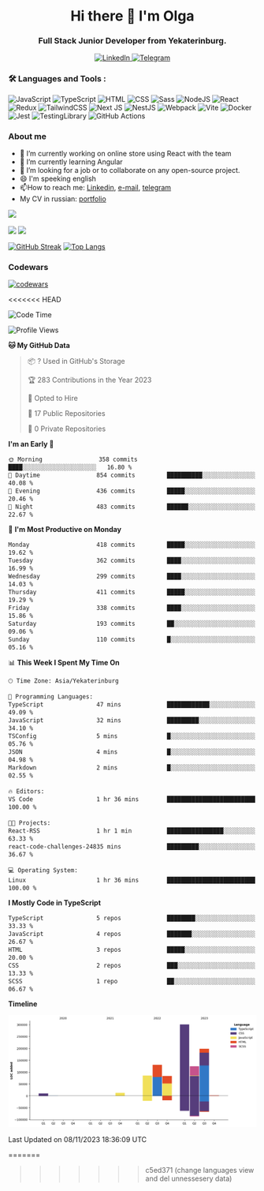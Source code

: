 <div id="header" align="center">
  <h1>Hi there 👋 I'm Olga</h1>
  <h3>Full Stack Junior Developer from Yekaterinburg.</h3>
</div>

<div id="socials" align="center">
  <a class="socials__link socials__link--gh" href="https://github.com/terra456">
  </a>
  <a href="https://www.linkedin.com/in/olga-bainova-99a407293/">
    <img src="https://img.shields.io/badge/LinkedIn-blue?style=for-the-badge&logo=linkedin&logoColor=white" alt="LinkedIn">
  </a>
  <a href="https://t.me/terra456">
    <img src="https://img.shields.io/badge/Telegram-blue?style=for-the-badge&logo=telegram&logoColor=white" alt="Telegram">
  </a>
</div>

### :hammer_and_wrench: Languages and Tools :
![JavaScript](https://img.shields.io/badge/JavaScript-F7DF1E?style=for-the-badge&logo=javascript&logoColor=black)
![TypeScript](https://img.shields.io/badge/TypeSctipt-316192?style=for-the-badge&logo=typescript&logoColor=white)
![HTML](https://img.shields.io/badge/html5-E34F26?style=for-the-badge&logo=html5&logoColor=white)
![CSS](https://img.shields.io/badge/css3-1572B6?style=for-the-badge&logo=css3&logoColor=white)
![Sass](https://img.shields.io/badge/sass-%23CC6699.svg?style=for-the-badge&logo=SASS&logoColor=white)
![NodeJS](https://img.shields.io/badge/node.js-6DA55F?style=for-the-badge&logo=node.js&logoColor=white)
![React](https://img.shields.io/badge/react-%2320232a.svg?style=for-the-badge&logo=react&logoColor=%2361DAFB)
![Redux](https://img.shields.io/badge/redux-%23593d88.svg?style=for-the-badge&logo=redux&logoColor=white)
![TailwindCSS](https://img.shields.io/badge/tailwindcss-%2338B2AC.svg?style=for-the-badge&logo=tailwind-css&logoColor=white)
![Next JS](https://img.shields.io/badge/Next-black?style=for-the-badge&logo=next.js&logoColor=white)
![NestJS](https://img.shields.io/badge/nestjs-%23E0234E.svg?style=for-the-badge&logo=nestjs&logoColor=white)
![Webpack](https://img.shields.io/badge/webpack-%238DD6F9.svg?style=for-the-badge&logo=webpack&logoColor=black)
![Vite](https://img.shields.io/badge/vite-%23646CFF.svg?style=for-the-badge&logo=vite&logoColor=white)
![Docker](https://img.shields.io/badge/Docker-316192?style=for-the-badge&logo=docker&logoColor=white)
![Jest](https://img.shields.io/badge/jest-%23C21325.svg?style=for-the-badge&logo=jest&logoColor=white)
![TestingLibrary](https://img.shields.io/badge/testing%20library-%23E33332.svg?style=for-the-badge&logo=testinglibrary&logoColor=white)
![GitHub Actions](https://img.shields.io/badge/github%20actions-%232671E5.svg?style=for-the-badge&logo=githubactions&logoColor=white)


### About me
- 🔭 I’m currently working on online store using React with the team
- 🌱 I’m currently learning Angular
- 👯 I’m looking for a job or to collaborate on any open-source project. 
- 😄 I'm speeking english
- :mailbox:How to reach me: [Linkedin](https://www.linkedin.com/in/olga-bainova-99a407293/), [e-mail](mailto:terra.456@yandex.ru), [telegram](https://t.me/terra456)
- My CV in russian: [portfolio](https://terra456.github.io/portfolio/)


![](https://github-profile-summary-cards.vercel.app/api/cards/profile-details?username=terra456&theme=default)
<!-- ![](https://github-profile-summary-cards.vercel.app/api/cards/most-commit-language?username=terra456&theme=default)  -->
![](https://github-profile-summary-cards.vercel.app/api/cards/repos-per-language?username=terra456&theme=default)
![](https://github-profile-summary-cards.vercel.app/api/cards/stats?username=terra456&theme=default)

[![GitHub Streak](https://streak-stats.demolab.com/?user=terra456)](https://git.io/streak-stats)
[![Top Langs](https://github-readme-stats.vercel.app/api/top-langs/?username=terra456&layout=compact)](https://github.com/anuraghazra/github-readme-stats)

### Codewars
[![codewars](https://www.codewars.com/users/rsschool_e87c9cf340415d82/badges/micro)](https://www.codewars.com/users/rsschool_e87c9cf340415d82/badges/micro)

<<<<<<< HEAD
<!--START_SECTION:waka-->
![Code Time](http://img.shields.io/badge/Code%20Time-80%20hrs%2042%20mins-blue)

![Profile Views](http://img.shields.io/badge/Profile%20Views-0-blue)

**🐱 My GitHub Data** 

> 📦 ? Used in GitHub's Storage 
 > 
> 🏆 283 Contributions in the Year 2023
 > 
> 💼 Opted to Hire
 > 
> 📜 17 Public Repositories 
 > 
> 🔑 0 Private Repositories 
 > 
**I'm an Early 🐤** 

```text
🌞 Morning                358 commits         ████░░░░░░░░░░░░░░░░░░░░░   16.80 % 
🌆 Daytime                854 commits         ██████████░░░░░░░░░░░░░░░   40.08 % 
🌃 Evening                436 commits         █████░░░░░░░░░░░░░░░░░░░░   20.46 % 
🌙 Night                  483 commits         ██████░░░░░░░░░░░░░░░░░░░   22.67 % 
```
📅 **I'm Most Productive on Monday** 

```text
Monday                   418 commits         █████░░░░░░░░░░░░░░░░░░░░   19.62 % 
Tuesday                  362 commits         ████░░░░░░░░░░░░░░░░░░░░░   16.99 % 
Wednesday                299 commits         ████░░░░░░░░░░░░░░░░░░░░░   14.03 % 
Thursday                 411 commits         █████░░░░░░░░░░░░░░░░░░░░   19.29 % 
Friday                   338 commits         ████░░░░░░░░░░░░░░░░░░░░░   15.86 % 
Saturday                 193 commits         ██░░░░░░░░░░░░░░░░░░░░░░░   09.06 % 
Sunday                   110 commits         █░░░░░░░░░░░░░░░░░░░░░░░░   05.16 % 
```


📊 **This Week I Spent My Time On** 

```text
🕑︎ Time Zone: Asia/Yekaterinburg

💬 Programming Languages: 
TypeScript               47 mins             ████████████░░░░░░░░░░░░░   49.09 % 
JavaScript               32 mins             █████████░░░░░░░░░░░░░░░░   34.10 % 
TSConfig                 5 mins              █░░░░░░░░░░░░░░░░░░░░░░░░   05.76 % 
JSON                     4 mins              █░░░░░░░░░░░░░░░░░░░░░░░░   04.98 % 
Markdown                 2 mins              █░░░░░░░░░░░░░░░░░░░░░░░░   02.55 % 

🔥 Editors: 
VS Code                  1 hr 36 mins        █████████████████████████   100.00 % 

🐱‍💻 Projects: 
React-RSS                1 hr 1 min          ████████████████░░░░░░░░░   63.33 % 
react-code-challenges-24835 mins             █████████░░░░░░░░░░░░░░░░   36.67 % 

💻 Operating System: 
Linux                    1 hr 36 mins        █████████████████████████   100.00 % 
```

**I Mostly Code in TypeScript** 

```text
TypeScript               5 repos             ████████░░░░░░░░░░░░░░░░░   33.33 % 
JavaScript               4 repos             ███████░░░░░░░░░░░░░░░░░░   26.67 % 
HTML                     3 repos             █████░░░░░░░░░░░░░░░░░░░░   20.00 % 
CSS                      2 repos             ███░░░░░░░░░░░░░░░░░░░░░░   13.33 % 
SCSS                     1 repo              ██░░░░░░░░░░░░░░░░░░░░░░░   06.67 % 
```



**Timeline**

![Lines of Code chart](https://raw.githubusercontent.com/terra456/terra456/main/assets/bar_graph.png)


 Last Updated on 08/11/2023 18:36:09 UTC
<!--END_SECTION:waka-->
=======
<img src="https://komarev.com/ghpvc/?username=terra456&style=flat-square&color=blue" alt=""/>
>>>>>>> c5ed371 (change languages view and del unnessesery data)
